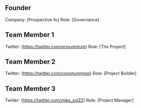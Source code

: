 ## Founder

Company: [Prospective llc]
Role: [Governance]

## Team Member 1

Twitter: (https://twitter.com/prosventure)
Role: [The Project]

## Team Member 2

Twitter: (https://twitter.com/cooolrunnings)
Role: [Project Builder]


## Team Member 3

Twiiter: (https://twitter.com/mike_sol22)
Role: [Project Manager]
